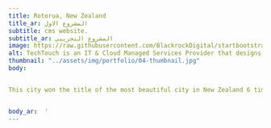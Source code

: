 ```yaml
---
title: Rotorua, New Zealand
title_ar: المشروع الاول
subtitle: cms website.
subtitle_ar: المشروع التجريبي
image: https://raw.githubusercontent.com/BlackrockDigital/startbootstrap-agency/master/src/assets/img/portfolio/01-full.jpg
alt: TechTouch is an IT & Cloud Managed Services Provider that designs, implements and supports solutions for businesses
thumbnail: "../assets/img/portfolio/04-thumbnail.jpg"
body:


This city won the title of the most beautiful city in New Zealand 6 times, and it is no wonder that, there are many reasons that always push the front, and perhaps the scent of smart flowers and plants that waft from all the roads, as if someone is perfuming the streets, one of the most beautiful things that you will like over there. The city includes 16 wonderful lakes, all of which were formed from the craters of dormant volcanoes, to add another advantage to this city. If you are lucky enough to visit the lakes, you will find many tourists gathering to enjoy excellent opportunities for fishing for trout.


body_ar:  '
---
```

